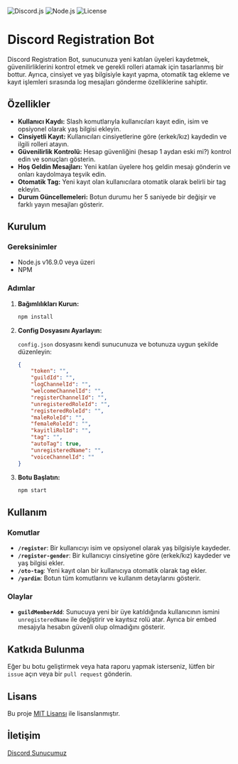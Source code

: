 ![Discord.js](https://img.shields.io/badge/Discord.js-v14-blue.svg)
![Node.js](https://img.shields.io/badge/Node.js-16%2B-green.svg)
![License](https://img.shields.io/badge/License-MIT-yellow.svg)

# Discord Registration Bot

Discord Registration Bot, sunucunuza yeni katılan üyeleri kaydetmek, güvenilirliklerini kontrol etmek ve gerekli rolleri atamak için tasarlanmış bir bottur. Ayrıca, cinsiyet ve yaş bilgisiyle kayıt yapma, otomatik tag ekleme ve kayıt işlemleri sırasında log mesajları gönderme özelliklerine sahiptir.

## Özellikler

- **Kullanıcı Kaydı:** Slash komutlarıyla kullanıcıları kayıt edin, isim ve opsiyonel olarak yaş bilgisi ekleyin.
- **Cinsiyetli Kayıt:** Kullanıcıları cinsiyetlerine göre (erkek/kız) kaydedin ve ilgili rolleri atayın.
- **Güvenilirlik Kontrolü:** Hesap güvenliğini (hesap 1 aydan eski mi?) kontrol edin ve sonuçları gösterin.
- **Hoş Geldin Mesajları:** Yeni katılan üyelere hoş geldin mesajı gönderin ve onları kaydolmaya teşvik edin.
- **Otomatik Tag:** Yeni kayıt olan kullanıcılara otomatik olarak belirli bir tag ekleyin.
- **Durum Güncellemeleri:** Botun durumu her 5 saniyede bir değişir ve farklı yayın mesajları gösterir.

## Kurulum

### Gereksinimler

- Node.js v16.9.0 veya üzeri
- NPM

### Adımlar

1. **Bağımlılıkları Kurun:**

    ```bash
    npm install
    ```

2. **Config Dosyasını Ayarlayın:**

    `config.json` dosyasını kendi sunucunuza ve botunuza uygun şekilde düzenleyin:

    ```json
    {
        "token": "",
        "guildId": "",
        "logChannelId": "",
        "welcomeChannelId": "",
        "registerChannelId": "",
        "unregisteredRoleId": "",
        "registeredRoleId": "",
        "maleRoleId": "",
        "femaleRoleId": "",
        "kayitliRolId": "",
        "tag": "",
        "autoTag": true,
        "unregisteredName": "",
        "voiceChannelId": ""
    }
    ```

3. **Botu Başlatın:**

    ```bash
    npm start
    ```

## Kullanım

### Komutlar

- **`/register`**: Bir kullanıcıyı isim ve opsiyonel olarak yaş bilgisiyle kaydeder.
- **`/register-gender`**: Bir kullanıcıyı cinsiyetine göre (erkek/kız) kaydeder ve yaş bilgisi ekler.
- **`/oto-tag`**: Yeni kayıt olan bir kullanıcıya otomatik olarak tag ekler.
- **`/yardim`**: Botun tüm komutlarını ve kullanım detaylarını gösterir.

### Olaylar

- **`guildMemberAdd`**: Sunucuya yeni bir üye katıldığında kullanıcının ismini `unregisteredName` ile değiştirir ve kayıtsız rolü atar. Ayrıca bir embed mesajıyla hesabın güvenli olup olmadığını gösterir.

## Katkıda Bulunma

Eğer bu botu geliştirmek veya hata raporu yapmak isterseniz, lütfen bir `issue` açın veya bir `pull request` gönderin.

## Lisans

Bu proje [MIT Lisansı](LICENSE) ile lisanslanmıştır.

## İletişim
[Discord Sunucumuz](https://discord.gg/gGX6WBUZzM)
